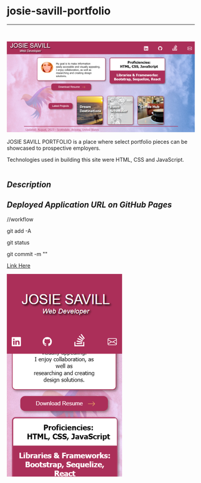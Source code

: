 # josie-savill-portfolio

---
<br>

![Desktop Img](./assets/portfolio-desktop-view.png) 

 JOSIE SAVILL PORTFOLIO is a place where select portfolio pieces can be showcased to prospective employers.
 
Technologies used in building this site were HTML, CSS and JavaScript.  
<br>

## *Description* 

## *Deployed Application URL on GitHub Pages*

//workflow

git add -A

git status

git commit -m ""



[Link Here](https://josiesavill.github.io/josie-savill-portfolio/)  

![Mobile Img](./assets/portfolio-mobile-view.png) 